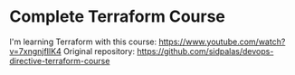 # Complete Terraform Course

I'm learning Terraform with this course: https://www.youtube.com/watch?v=7xngnjfIlK4
Original repository: https://github.com/sidpalas/devops-directive-terraform-course
